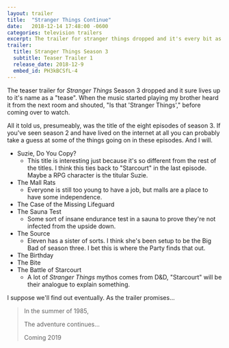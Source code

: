 ```yaml
---
layout: trailer
title:  "Stranger Things Continue"
date:   2018-12-14 17:48:00 -0600
categories: television trailers
excerpt: The trailer for stranger things dropped and it's every bit as frustrating as you can imagine.
trailer:
  title: Stranger Things Season 3
  subtitle: Teaser Trailer 1
  release_date: 2018-12-9
  embed_id: PH3kBCSfL-4
---
```

The teaser trailer for _Stranger Things_ Season 3 dropped and it sure lives up to it's name as a "tease".
When the music started playing my brother heard it from the next room and shouted, "Is that 'Stranger Things'," before coming over to watch.

All it told us, presumeably, was the title of the eight episodes of season 3.
If you've seen season 2 and have lived on the internet at all you can probably take a guess at some of the things going on in these episodes.
And I will. 

* Suzie, Do You Copy?
	* This title is interesting just because it's so different from the rest of the titles.  I think this ties back to "Starcourt" in the last episode.  Maybe a RPG character is the titular Suzie.
* The Mall Rats
	* Everyone is still too young to have a job, but malls are a place to have some independence.
* The Case of the Missing Lifeguard
* The Sauna Test
	* Some sort of insane endurance test in a sauna to prove they're not infected from the upside down.
* The Source
	* Eleven has a sister of sorts.  I think she's been setup to be the Big Bad of season three.  I bet this is where the Party finds that out.
* The Birthday
* The Bite
* The Battle of Starcourt
	* A lot of _Stranger Things_ mythos comes from D&D, "Starcourt" will be their analogue to explain something.

I suppose we'll find out eventually.  As the trailer promises...

> In the summer of 1985,
>
> The adventure continues...
>
> Coming 2019

